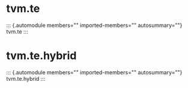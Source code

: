 # tvm.te

::: {.automodule members="" imported-members="" autosummary=""}
tvm.te
:::

# tvm.te.hybrid

::: {.automodule members="" imported-members="" autosummary=""}
tvm.te.hybrid
:::
